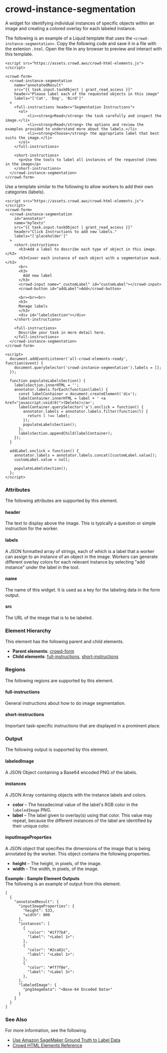 # crowd\-instance\-segmentation<a name="sms-ui-template-crowd-instance-segmentation"></a>

A widget for identifying individual instances of specific objects within an image and creating a colored overlay for each labeled instance\.

The following is an example of a Liquid template that uses the `<crowd-instance-segmentation>`\. Copy the following code and save it in a file with the extenion `.html`\. Open the file in any browser to preview and interact with this template\. 

```
<script src="https://assets.crowd.aws/crowd-html-elements.js"></script>

<crowd-form>
  <crowd-instance-segmentation
    name="annotatedResult"
    src="{{ task.input.taskObject | grant_read_access }}"
    header="Please label each of the requested objects in this image"
    labels="['Cat', 'Dog', 'Bird']"
  >
    <full-instructions header="Segmentation Instructions">
      <ol>
          <li><strong>Read</strong> the task carefully and inspect the image.</li>
          <li><strong>Read</strong> the options and review the examples provided to understand more about the labels.</li>
          <li><strong>Choose</strong> the appropriate label that best suits the image.</li>
      </ol>
    </full-instructions>

    <short-instructions>
      <p>Use the tools to label all instances of the requested items in the image</p>
    </short-instructions>
  </crowd-instance-segmentation>
</crowd-form>
```

Use a template similar to the following to allow workers to add their own categories \(labels\)\.

```
<script src="https://assets.crowd.aws/crowd-html-elements.js"></script>
<crowd-form>
  <crowd-instance-segmentation
    id="annotator"
    name="myTexts"
    src="{{ task.input.taskObject | grant_read_access }}"
    header="Click Instructions to add new labels."
    labels="['placeholder']"
  >
    <short-instructions>
      <h3>Add a label to describe each type of object in this image.</h3>
      <h3>Cover each instance of each object with a segmentation mask.</h3>
      <br>
      <h3>
        Add new label
      </h3>
      <crowd-input name="_customLabel" id="customLabel"></crowd-input>
      <crowd-button id="addLabel">Add</crowd-button>
      
      <br><br><br>
      <h3>
      Manage labels
      </h3>
      <div id="labelsSection"></div>
    </short-instructions>
    
    <full-instructions>
      Describe your task in more detail here.
    </full-instructions>
  </crowd-instance-segmentation>
</crowd-form>

<script>
  document.addEventListener('all-crowd-elements-ready', function(event) {
    document.querySelector('crowd-instance-segmentation').labels = [];  
  });
  
  function populateLabelsSection() {
    labelsSection.innerHTML = '';
    annotator.labels.forEach(function(label) {
      const labelContainer = document.createElement('div');
      labelContainer.innerHTML = label + ' <a href="javascript:void(0)">(Delete)</a>';
      labelContainer.querySelector('a').onclick = function() {
        annotator.labels = annotator.labels.filter(function(l) {
          return l !== label;
        });
        populateLabelsSection();
      };
      labelsSection.appendChild(labelContainer);
    });
  }

  addLabel.onclick = function() {
    annotator.labels = annotator.labels.concat([customLabel.value]);
    customLabel.value = null;
    
    populateLabelsSection();
  };
</script>
```

### Attributes<a name="instance-segmentation-attributes"></a>

The following attributes are supported by this element\.

#### header<a name="instance-segmentation-attributes-header"></a>

The text to display above the image\. This is typically a question or simple instruction for the worker\.

#### labels<a name="instance-segmentation-attributes-labels"></a>

A JSON formatted array of strings, each of which is a label that a worker can assign to an instance of an object in the image\. Workers can generate different overlay colors for each relevant instance by selecting "add instance" under the label in the tool\.

#### name<a name="instance-segmentation-attributes-name"></a>

The name of this widget\. It is used as a key for the labeling data in the form output\.

#### src<a name="instance-segmentation-attributes-src"></a>

The URL of the image that is to be labeled\.

### Element Hierarchy<a name="instance-segmentation-element-hierarchy"></a>

This element has the following parent and child elements\.
+ **Parent elements**: [crowd\-form](sms-ui-template-crowd-form.md)
+ **Child elements**: [full\-instructions](#instance-segmentation-regions-full-instructions), [short\-instructions](#instance-segmentation-regions-short-instructions)

### Regions<a name="instance-segmentation-regions"></a>

The following regions are supported by this element\.

#### full\-instructions<a name="instance-segmentation-regions-full-instructions"></a>

General instructions about how to do image segmentation\.

#### short\-instructions<a name="instance-segmentation-regions-short-instructions"></a>

Important task\-specific instructions that are displayed in a prominent place\.

### Output<a name="instance-segmentation-output"></a>

The following output is supported by this element\.

#### labeledImage<a name="instance-segmentation-output-labeledImage"></a>

A JSON Object containing a Base64 encoded PNG of the labels\.

#### instances<a name="instance-segmentation-output-labelMappings"></a>

A JSON Array containing objects with the instance labels and colors\.
+ **color** – The hexadecimal value of the label's RGB color in the `labeledImage` PNG\.
+ **label** – The label given to overlay\(s\) using that color\. This value may repeat, because the different instances of the label are identified by their unique color\.

#### inputImageProperties<a name="instance-segmentation-output-inputImageProperties"></a>

A JSON object that specifies the dimensions of the image that is being annotated by the worker\. This object contains the following properties\.
+ **height** – The height, in pixels, of the image\.
+ **width** – The width, in pixels, of the image\.

**Example : Sample Element Outputs**  
The following is an example of output from this element\.  

```
[
  {
    "annotatedResult": {
      "inputImageProperties": {
        "height": 533,
        "width": 800
      },
      "instances": [
        {
          "color": "#1f77b4",
          "label": "<Label 1>": 
        },
        {
          "color": "#2ca02c",
          "label": "<Label 1>": 
        },
        {
          "color": "#ff7f0e",
          "label": "<Label 3>": 
        },
      ],
      "labeledImage": {
        "pngImageData": "<Base-64 Encoded Data>"
      }
    }
  }
]
```

### See Also<a name="instance-segmentation-see-also"></a>

For more information, see the following\.
+ [Use Amazon SageMaker Ground Truth to Label Data](sms.md)
+ [Crowd HTML Elements Reference](sms-ui-template-reference.md)